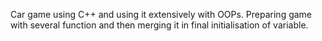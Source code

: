 Car game using C++ and using it extensively with OOPs.
Preparing game with several function and then merging it in final initialisation of variable.
